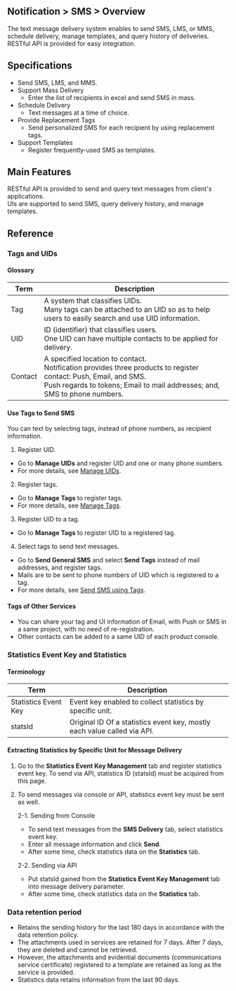 ## Notification > SMS > Overview

The text message delivery system enables to send SMS, LMS, or MMS, schedule delivery, manage templates, and query history of deliveries.
RESTful API is provided for easy integration.

## Specifications

- Send SMS, LMS, and MMS.
- Support Mass Delivery
  - Enter the list of recipients in excel and send SMS in mass.
- Schedule Delivery
  - Text messages at a time of choice.
- Provide Replacement Tags
  -	Send personalized SMS for each recipient by using replacement tags.
- Support Templates
  - Register frequently-used SMS as templates.

## Main Features

RESTful API is provided to send and query text messages from client's applications.   
UIs are supported to send SMS, query delivery history, and manage templates.


## Reference

<span id='tag-uid'></span>
### Tags and UIDs

#### Glossary
| Term    | Description                                                  |
| ------- | ------------------------------------------------------------ |
| Tag     | A system that classifies UIDs. <br>Many tags can be attached to an UID so as to help users to easily search and use UID information. |
| UID     | ID (identifier) that classifies users. <br>One UID can have multiple contacts to be applied for delivery. |
| Contact | A specified location to contact. <br>Notification provides three products to register contact: Push, Email, and SMS. <br>Push regards to tokens; Email to mail addresses; and, SMS to phone numbers. |

#### Use Tags to Send SMS
You can text by selecting tags, instead of phone numbers, as recipient information.

1. Register UID.

* Go to **Manage UIDs** and register UID and one or many phone numbers.
* For more details, see [Manage UIDs](./console-guide/#uid).

2. Register tags.

* Go to **Manage Tags** to register tags.
* For more details, see [Manage Tags](./console-guide/#_15).

3. Register UID to a tag.

* Go to **Manage Tags** to register UID to a registered tag.

4. Select tags to send text messages.

* Go to **Send General SMS** and select **Send Tags** instead of mail addresses, and register tags.
* Mails are to be sent to phone numbers of UID which is registered to a tag.
* For more details, see [Send SMS using Tags](./console-guide/#_8).

#### Tags of Other Services
* You can share your tag and UI information of Email, with Push or SMS in a same project, with no need of re-registration.
* Other contacts can be added to a same UID of each product console.

### Statistics Event Key and Statistics
#### Terminology
| Term           | Description                                       |
| ------------ | ---------------------------------------- |
| Statistics Event Key | Event key enabled to collect statistics by specific unit. |
| statsId | Original ID Of a statistics event key, mostly each value called via API.  |

#### Extracting Statistics by Specific Unit for Message Delivery
1. Go to the **Statistics Event Key Management** tab and register statistics event key. To send via API, statistics ID (statsId) must be acquired from this page.
2. To send messages via console or API, statistics event key must be sent as well.

    2-1. Sending from Console
    * To send text messages from the **SMS Delivery** tab, select statistics event key.
    * Enter all message information and click **Send**.
    * After some time, check statistics data on the **Statistics** tab.

    2-2. Sending via API
    * Put statsId gained from the **Statistics Event Key Management** tab into message delivery parameter.
    * After some time, check statistics data on the **Statistics** tab.

### Data retention period
* Retains the sending history for the last 180 days in accordance with the data retention policy.
* The attachments used in services are retained for 7 days. After 7 days, they are deleted and cannot be retrieved.
* However, the attachments and evidential documents (communications service certificate) registered to a template are retained as long as the service is provided.
* Statistics data retains information from the last 90 days.
